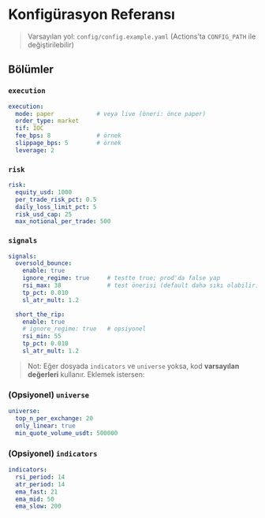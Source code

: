 # Konfigürasyon Referansı

> Varsayılan yol: `config/config.example.yaml` (Actions’ta `CONFIG_PATH` ile değiştirilebilir)

## Bölümler

### `execution`
```yaml
execution:
  mode: paper            # veya live (öneri: önce paper)
  order_type: market
  tif: IOC
  fee_bps: 8             # örnek
  slippage_bps: 5        # örnek
  leverage: 2
```

### `risk`
```yaml
risk:
  equity_usd: 1000
  per_trade_risk_pct: 0.5
  daily_loss_limit_pct: 5
  risk_usd_cap: 25
  max_notional_per_trade: 500
```

### `signals`
```yaml
signals:
  oversold_bounce:
    enable: true
    ignore_regime: true     # testte true; prod'da false yap
    rsi_max: 38             # test önerisi (default daha sıkı olabilir)
    tp_pct: 0.010
    sl_atr_mult: 1.2

  short_the_rip:
    enable: true
    # ignore_regime: true   # opsiyonel
    rsi_min: 55
    tp_pct: 0.010
    sl_atr_mult: 1.2
```

> Not: Eğer dosyada `indicators` ve `universe` yoksa, kod **varsayılan değerleri** kullanır. Eklemek istersen:

### (Opsiyonel) `universe`
```yaml
universe:
  top_n_per_exchange: 20
  only_linear: true
  min_quote_volume_usdt: 500000
```

### (Opsiyonel) `indicators`
```yaml
indicators:
  rsi_period: 14
  atr_period: 14
  ema_fast: 21
  ema_mid: 50
  ema_slow: 200
```
